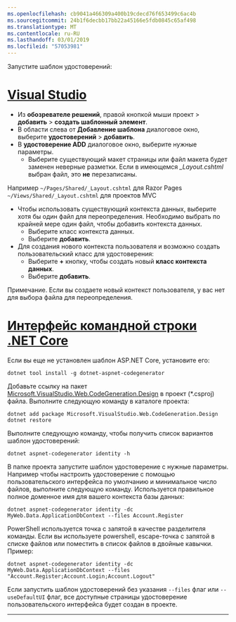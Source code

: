 ```yaml
---
ms.openlocfilehash: cb9041a466309a400b19cdecd76f653499c6ac4b
ms.sourcegitcommit: 24b1f6decbb17bb22a45166e5fdb0845c65af498
ms.translationtype: MT
ms.contentlocale: ru-RU
ms.lasthandoff: 03/01/2019
ms.locfileid: "57053981"
---
```

Запустите шаблон удостоверений:

# <a name="visual-studiotabvisual-studio"></a>[Visual Studio](#tab/visual-studio)

* Из **обозревателе решений**, правой кнопкой мыши проект > **добавить** > **создать шаблонный элемент**.
* В области слева от **Добавление шаблона** диалоговое окно, выберите **удостоверений** > **добавить**.
* В **удостоверение ADD** диалоговое окно, выберите нужные параметры.
  * Выберите существующий макет страницы или файл макета будет заменен неверные разметки. Если в имеющемся  *\_Layout.cshtml* выбран файл, это **не** перезаписаны.

 Например `~/Pages/Shared/_Layout.cshtml` для Razor Pages `~/Views/Shared/_Layout.cshtml` для проектов MVC
* Чтобы использовать существующий контекста данных, выберите хотя бы один файл для переопределения. Необходимо выбрать по крайней мере один файл, чтобы добавить контекста данных.
  * Выберите класс контекста данных.
  * Выберите **добавить**.
* Для создания нового контекста пользователя и возможно создать пользовательский класс для удостоверения:
  * Выберите **+** кнопку, чтобы создать новый **класс контекста данных**.
  * Выберите **добавить**.

Примечание. Если вы создаете новый контекст пользователя, у вас нет для выбора файла для переопределения.

# <a name="net-core-clitabnetcore-cli"></a>[Интерфейс командной строки .NET Core](#tab/netcore-cli)

Если вы еще не установлен шаблон ASP.NET Core, установите его:

```cli
dotnet tool install -g dotnet-aspnet-codegenerator
```

Добавьте ссылку на пакет [Microsoft.VisualStudio.Web.CodeGeneration.Design](https://www.nuget.org/packages/Microsoft.VisualStudio.Web.CodeGeneration.Design/) в проект (\*.csproj) файла. Выполните следующую команду в каталоге проекта:

```cli
dotnet add package Microsoft.VisualStudio.Web.CodeGeneration.Design
dotnet restore
```

Выполните следующую команду, чтобы получить список вариантов шаблон удостоверений:

```cli
dotnet aspnet-codegenerator identity -h
```

В папке проекта запустите шаблон удостоверение с нужные параметры. Например чтобы настроить удостоверение с помощью пользовательского интерфейса по умолчанию и минимальное число файлов, выполните следующую команду. Используется правильное полное доменное имя для вашего контекста базы данных:

```cli
dotnet aspnet-codegenerator identity -dc MyWeb.Data.ApplicationDbContext --files Account.Register
```

PowerShell используется точка с запятой в качестве разделителя команды. Если вы используете powershell, escape-точка с запятой в списке файлов или поместить в список файлов в двойные кавычки. Пример:

```cli
dotnet aspnet-codegenerator identity -dc MyWeb.Data.ApplicationDbContext --files "Account.Register;Account.Login;Account.Logout"
```

Если запустить шаблон удостоверений без указания `--files` флаг или `--useDefaultUI` флаг, все доступные страницы удостоверение пользовательского интерфейса будет создан в проекте.

-------------
